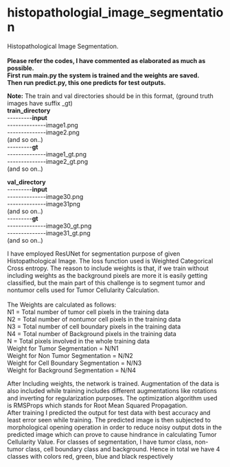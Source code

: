 # histopathologial_image_segmentation
Histopathological Image Segmentation.<br>
<br>
**Please refer the codes, I have commented as elaborated as much as possible.** <br>
**First run main.py the system is trained and the weights are saved.** <br>
**Then run predict.py, this one predicts for test outputs.** <br>

**Note:** The train and val directories should be in this format, (ground truth images have suffix _gt)<br>
**train_directory**<br>
---------**input**<br>
--------------image1.png<br>
--------------image2.png<br>
(and so on..)<br>
---------**gt**<br>
--------------image1_gt.png<br>
--------------image2_gt.png<br>
(and so on..)<br>

**val_directory**<br>
---------**input**<br>
--------------image30.png<br>
--------------image31png<br>
(and so on..)<br>
---------**gt**<br>
--------------image30_gt.png<br>
--------------image31_gt.png<br>
(and so on..)<br>


I have employed ResUNet for segmentation purpose of given Histopathological Image.
The loss function used is Weighted Categorical Cross entropy. The reason to include weights is that, if 
we train without including weights as the background pixels are more it is easily getting classified, but 
the main part of this challenge is to segment tumor and nontumor cells used for Tumor Cellularity 
Calculation. <br>
<br>
The Weights are calculated as follows:<br>
N1 = Total number of tumor cell pixels in the training data <br>
N2 = Total number of nontumor cell pixels in the training data<br>
N3 = Total number of cell boundary pixels in the training data<br>
N4 = Total number of Background pixels in the training data<br>
N = Total pixels involved in the whole training data<br>
Weight for Tumor Segmentation = N/N1<br>
Weight for Non Tumor Segmentation = N/N2<br>
Weight for Cell Boundary Segmentation = N/N3<br>
Weight for Background Segmentation = N/N4<br>

After Including weights, the network is trained. Augmentation of the data is also included while training 
includes different augmentations like rotations and inverting for regularization purposes. The 
optimization algorithm used is RMSProps which stands for Root Mean Squared Propagation.
<br>
After training I predicted the output for test data with best accuracy and least error seen while 
training. The predicted image is then subjected to morphological opening operation in order to reduce 
noisy output dots in the predicted image which can prove to cause hindrance in calculating Tumor 
Cellularity Value.
For classes of segmentation, I have tumor class, non-tumor class, cell boundary class and background. 
Hence in total we have 4 classes with colors red, green, blue and black respectively
